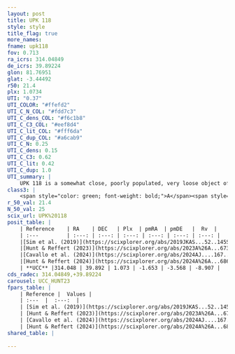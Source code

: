 ```yaml
---
layout: post
title: UPK 118
style: style
title_flag: true
more_names: 
fname: upk118
fov: 0.713
ra_icrs: 314.04849
de_icrs: 39.89224
glon: 81.76951
glat: -3.44492
r50: 21.4
plx: 1.0734
UTI: "0.37"
UTI_COLOR: "#ffefd2"
UTI_C_N_COL: "#fdd7c3"
UTI_C_dens_COL: "#f6c1b8"
UTI_C_C3_COL: "#eef8d4"
UTI_C_lit_COL: "#fff6da"
UTI_C_dup_COL: "#a6cab9"
UTI_C_N: 0.25
UTI_C_dens: 0.15
UTI_C_C3: 0.62
UTI_C_lit: 0.42
UTI_C_dup: 1.0
UTI_summary: |
    UPK 118 is a somewhat close, poorly populated, very loose object of intermediate C3 quality. It is poorly studied in the literature.
class3: |
    <span style="color: green; font-weight: bold;">A</span><span style="color: red; font-weight: bold;">C</span>
r_50_val: 21.4
N_50_val: 25
scix_url: UPK%20118
posit_table: |
    | Reference    | RA    | DEC   | Plx  | pmRA  | pmDE   |  Rv  |
    | :---         | :---: | :---: | :---: | :---: | :---: | :---: |
    |[Sim et al. (2019)](https://scixplorer.org/abs/2019JKAS...52..145S) | 314.019 | 40.048 | -- | -1.65 | -3.5 | -- |
    |[Hunt & Reffert (2023)](https://scixplorer.org/abs/2023A%26A...673A.114H) | 314.114 | 39.573 | 1.055 | -1.632 | -3.547 | -12.069 |
    |[Cavallo et al. (2024)](https://scixplorer.org/abs/2024AJ....167...12C) | 314.009 | 39.735 | 1.063 | -- | -- | -- |
    |[Hunt & Reffert (2024)](https://scixplorer.org/abs/2024A%26A...686A..42H) | 314.114 | 39.573 | 1.055 | -1.632 | -3.547 | -12.069 |
    | **UCC** |314.048 | 39.892 | 1.073 | -1.653 | -3.568 | -8.907 | 
cds_radec: 314.04849,+39.89224
carousel: UCC_HUNT23
fpars_table: |
    | Reference |  Values |
    | :---  |  :---:  |
    | [Sim et al. (2019)](https://scixplorer.org/abs/2019JKAS...52..145S) | `d_pc=940, log(age)=8.9` |
    | [Hunt & Reffert (2023)](https://scixplorer.org/abs/2023A%26A...673A.114H) | `AV50=0.775, diffAV50=1.33, MOD50=9.782, logAge50=7.57` |
    | [Cavallo et al. (2024)](https://scixplorer.org/abs/2024AJ....167...12C) | `AV50=1.28, dMod50=9.94, logAge50=7.63, [Fe/H]50=0.06` |
    | [Hunt & Reffert (2024)](https://scixplorer.org/abs/2024A%26A...686A..42H) | `MassJ=42.8532` |
shared_table: |
    
---
```

